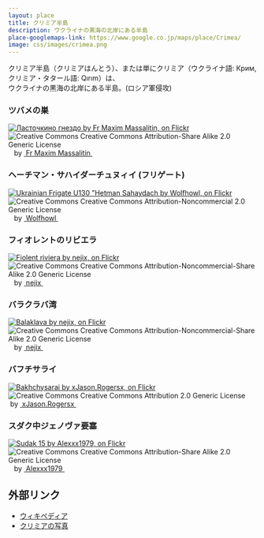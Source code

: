 ```yaml
---
layout: place
title: クリミア半島
description: ウクライナの黒海の北岸にある半島
place-googlemaps-link: https://www.google.co.jp/maps/place/Crimea/
image: css/images/crimea.png
---
```

クリミア半島（クリミアはんとう）、または単にクリミア（ウクライナ語: Крим, クリミア・タタール語: Qırım）は、<br/>ウクライナの黒海の北岸にある半島。(ロシア軍侵攻)

### ツバメの巣
<div about='https://farm5.static.flickr.com/4024/4662780391_64950c212c_b.jpg'><a href='https://www.flickr.com/photos/massalim/4662780391/' target='_blank'><img xmlns:dct='http://purl.org/dc/terms/' href='http://purl.org/dc/dcmitype/StillImage' rel='dct:type' src='https://farm5.static.flickr.com/4024/4662780391_64950c212c_b.jpg' alt='Ласточкино гнездо by Fr Maxim Massalitin, on Flickr' title='Ласточкино гнездо by Fr Maxim Massalitin, on Flickr' border='0'/></a><br/><a rel='license' href='http://creativecommons.org/licenses/by-sa/2.0/' target='_blank'><img src='http://i.creativecommons.org/l/by-sa/2.0/80x15.png' alt='Creative Commons Creative Commons Attribution-Share Alike 2.0 Generic License' title='Creative Commons Creative Commons Attribution-Share Alike 2.0 Generic License' border='0' align='left'></a>&nbsp; &nbsp;by&nbsp;<a href='https://www.flickr.com/people/massalim/' target='_blank'>&nbsp;</a><a xmlns:cc='http://creativecommons.org/ns#' rel='cc:attributionURL' property='cc:attributionName' href='https://www.flickr.com/people/massalim/' target='_blank'>Fr Maxim Massalitin</a><a href='http://www.imagecodr.org/' target='_blank'>&nbsp;</a></div>

### ヘーチマン・サハイダーチュヌィイ (フリゲート)
<div about='https://farm8.static.flickr.com/7119/7428049628_7611e29d68_b.jpg'><a href='https://www.flickr.com/photos/ashenwolf/7428049628/' target='_blank'><img xmlns:dct='http://purl.org/dc/terms/' href='http://purl.org/dc/dcmitype/StillImage' rel='dct:type' src='https://farm8.static.flickr.com/7119/7428049628_7611e29d68_b.jpg' alt='Ukrainian Frigate U130 &rdquo;Hetman Sahaydach by Wolfhowl, on Flickr' title='Ukrainian Frigate U130 &rdquo;Hetman Sahaydach by Wolfhowl, on Flickr' border='0'/></a><br/><a rel='license' href='http://creativecommons.org/licenses/by-nc/2.0/' target='_blank'><img src='http://i.creativecommons.org/l/by-nc/2.0/80x15.png' alt='Creative Commons Creative Commons Attribution-Noncommercial 2.0 Generic License' title='Creative Commons Creative Commons Attribution-Noncommercial 2.0 Generic License' border='0' align='left'></a>&nbsp; &nbsp;by&nbsp;<a href='https://www.flickr.com/people/ashenwolf/' target='_blank'>&nbsp;</a><a xmlns:cc='http://creativecommons.org/ns#' rel='cc:attributionURL' property='cc:attributionName' href='https://www.flickr.com/people/ashenwolf/' target='_blank'>Wolfhowl</a><a href='http://www.imagecodr.org/' target='_blank'>&nbsp;</a></div>

### フィオレントのリビエラ
<div about='https://farm7.static.flickr.com/6067/6147001554_d5dc0306f0_b.jpg'><a href='https://www.flickr.com/photos/23929337@N02/6147001554/' target='_blank'><img xmlns:dct='http://purl.org/dc/terms/' href='http://purl.org/dc/dcmitype/StillImage' rel='dct:type' src='https://farm7.static.flickr.com/6067/6147001554_d5dc0306f0_b.jpg' alt='Fiolent riviera by nejix, on Flickr' title='Fiolent riviera by nejix, on Flickr' border='0'/></a><br/><a rel='license' href='http://creativecommons.org/licenses/by-nc-sa/2.0/' target='_blank'><img src='http://i.creativecommons.org/l/by-nc-sa/2.0/80x15.png' alt='Creative Commons Creative Commons Attribution-Noncommercial-Share Alike 2.0 Generic License' title='Creative Commons Creative Commons Attribution-Noncommercial-Share Alike 2.0 Generic License' border='0' align='left'></a>&nbsp; &nbsp;by&nbsp;<a href='https://www.flickr.com/people/23929337@N02/' target='_blank'>&nbsp;</a><a xmlns:cc='http://creativecommons.org/ns#' rel='cc:attributionURL' property='cc:attributionName' href='https://www.flickr.com/people/23929337@N02/' target='_blank'>nejix</a><a href='http://www.imagecodr.org/' target='_blank'>&nbsp;</a></div>

### バラクラバ湾
<div about='https://farm7.static.flickr.com/6195/6146448977_d7f2d680af_b.jpg'><a href='https://www.flickr.com/photos/23929337@N02/6146448977/' target='_blank'><img xmlns:dct='http://purl.org/dc/terms/' href='http://purl.org/dc/dcmitype/StillImage' rel='dct:type' src='https://farm7.static.flickr.com/6195/6146448977_d7f2d680af_b.jpg' alt='Balaklava by nejix, on Flickr' title='Balaklava by nejix, on Flickr' border='0'/></a><br/><a rel='license' href='http://creativecommons.org/licenses/by-nc-sa/2.0/' target='_blank'><img src='http://i.creativecommons.org/l/by-nc-sa/2.0/80x15.png' alt='Creative Commons Creative Commons Attribution-Noncommercial-Share Alike 2.0 Generic License' title='Creative Commons Creative Commons Attribution-Noncommercial-Share Alike 2.0 Generic License' border='0' align='left'></a>&nbsp; &nbsp;by&nbsp;<a href='https://www.flickr.com/people/23929337@N02/' target='_blank'>&nbsp;</a><a xmlns:cc='http://creativecommons.org/ns#' rel='cc:attributionURL' property='cc:attributionName' href='https://www.flickr.com/people/23929337@N02/' target='_blank'>nejix</a><a href='http://www.imagecodr.org/' target='_blank'>&nbsp;</a></div>

### バフチサライ
<div about='https://farm4.static.flickr.com/3798/9718040894_92dfe66525_b.jpg'><a href='https://www.flickr.com/photos/restlessglobetrotter/9718040894/' target='_blank'><img xmlns:dct='http://purl.org/dc/terms/' href='http://purl.org/dc/dcmitype/StillImage' rel='dct:type' src='https://farm4.static.flickr.com/3798/9718040894_92dfe66525_b.jpg' alt='Bakhchysarai by xJason.Rogersx, on Flickr' title='Bakhchysarai by xJason.Rogersx, on Flickr' border='0'/></a><br/><a rel='license' href='http://creativecommons.org/licenses/by/2.0/' target='_blank'><img src='http://i.creativecommons.org/l/by/2.0/80x15.png' alt='Creative Commons Creative Commons Attribution 2.0 Generic License' title='Creative Commons Creative Commons Attribution 2.0 Generic License' border='0' align='left'></a>&nbsp; &nbsp;by&nbsp;<a href='https://www.flickr.com/people/restlessglobetrotter/' target='_blank'>&nbsp;</a><a xmlns:cc='http://creativecommons.org/ns#' rel='cc:attributionURL' property='cc:attributionName' href='https://www.flickr.com/people/restlessglobetrotter/' target='_blank'>xJason.Rogersx</a><a href='http://www.imagecodr.org/' target='_blank'>&nbsp;</a></div>

### スダク中ジェノヴァ要塞
<div about='https://farm4.static.flickr.com/3798/9642493783_996df4424e_b.jpg'><a href='https://www.flickr.com/photos/alexxx-malev/9642493783/' target='_blank'><img xmlns:dct='http://purl.org/dc/terms/' href='http://purl.org/dc/dcmitype/StillImage' rel='dct:type' src='https://farm4.static.flickr.com/3798/9642493783_996df4424e_b.jpg' alt='Sudak 15 by Alexxx1979, on Flickr' title='Sudak 15 by Alexxx1979, on Flickr' border='0'/></a><br/><a rel='license' href='http://creativecommons.org/licenses/by-sa/2.0/' target='_blank'><img src='http://i.creativecommons.org/l/by-sa/2.0/80x15.png' alt='Creative Commons Creative Commons Attribution-Share Alike 2.0 Generic License' title='Creative Commons Creative Commons Attribution-Share Alike 2.0 Generic License' border='0' align='left'></a>&nbsp; &nbsp;by&nbsp;<a href='https://www.flickr.com/people/alexxx-malev/' target='_blank'>&nbsp;</a><a xmlns:cc='http://creativecommons.org/ns#' rel='cc:attributionURL' property='cc:attributionName' href='https://www.flickr.com/people/alexxx-malev/' target='_blank'>Alexxx1979</a><a href='http://www.imagecodr.org/' target='_blank'>&nbsp;</a></div>

## 外部リンク

* <a href="http://ja.wikipedia.org/wiki/%E3%82%AF%E3%83%AA%E3%83%9F%E3%82%A2%E5%8D%8A%E5%B3%B6">ウィキペディア</a>
* <a href="http://travel.nationalgeographic.com/travel/best-trips-2013/crimea-ukraine-photos/">クリミアの写真</a>
